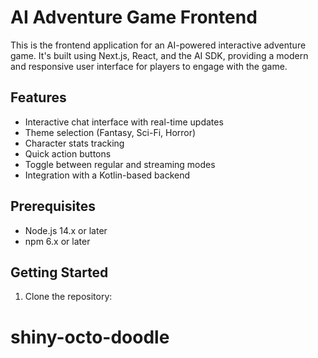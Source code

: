# AI Adventure Game Frontend

This is the frontend application for an AI-powered interactive adventure game. It's built using Next.js, React, and the AI SDK, providing a modern and responsive user interface for players to engage with the game.

## Features

- Interactive chat interface with real-time updates
- Theme selection (Fantasy, Sci-Fi, Horror)
- Character stats tracking
- Quick action buttons
- Toggle between regular and streaming modes
- Integration with a Kotlin-based backend

## Prerequisites

- Node.js 14.x or later
- npm 6.x or later

## Getting Started

1. Clone the repository:

# shiny-octo-doodle
